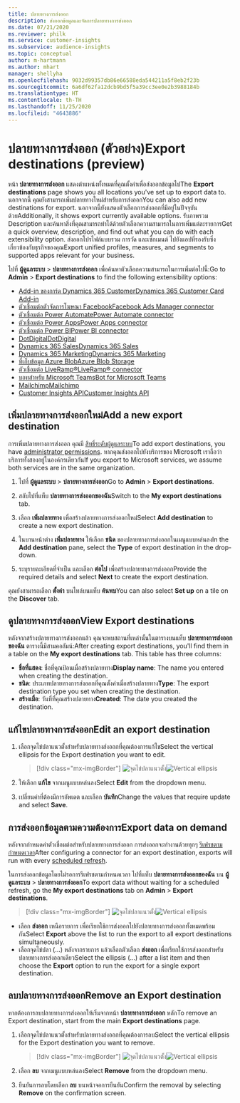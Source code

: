 ```yaml
---
title: ปลายทางการส่งออก
description: ส่งออกข้อมูลและจัดการปลายทางการส่งออก
ms.date: 07/21/2020
ms.reviewer: philk
ms.service: customer-insights
ms.subservice: audience-insights
ms.topic: conceptual
author: m-hartmann
ms.author: mhart
manager: shellyha
ms.openlocfilehash: 9032d99357db86e66588eda544211a5f8eb2f23b
ms.sourcegitcommit: 6a6df62fa12dcb9bd5f5a39cc3ee0e2b3988184b
ms.translationtype: HT
ms.contentlocale: th-TH
ms.lasthandoff: 11/25/2020
ms.locfileid: "4643886"
---
```

# <a name="export-destinations-preview"></a><span data-ttu-id="3d437-103">ปลายทางการส่งออก (ตัวอย่าง)</span><span class="sxs-lookup"><span data-stu-id="3d437-103">Export destinations (preview)</span></span>

<span data-ttu-id="3d437-104">หน้า **ปลายทางการส่งออก** แสดงตำแหน่งทั้งหมดที่คุณตั้งค่าเพื่อส่งออกข้อมูลไป</span><span class="sxs-lookup"><span data-stu-id="3d437-104">The **Export destinations** page shows you all locations you've set up to export data to.</span></span> <span data-ttu-id="3d437-105">นอกจากนี้ คุณยังสามารถเพิ่มปลายทางใหม่สำหรับการส่งออก</span><span class="sxs-lookup"><span data-stu-id="3d437-105">You can also add new destinations for export.</span></span> <span data-ttu-id="3d437-106">นอกจากนี้ยังแสดงตัวเลือกการส่งออกที่มีอยู่ในปัจจุบันด้วย</span><span class="sxs-lookup"><span data-stu-id="3d437-106">Additionally, it shows export currently available options.</span></span> <span data-ttu-id="3d437-107">รับภาพรวม Description และค้นหาสิ่งที่คุณสามารถทำได้ด้วยตัวเลือกความสามารถในการเพิ่มแต่ละรายการ</span><span class="sxs-lookup"><span data-stu-id="3d437-107">Get a quick overview, description, and find out what you can do with each extensibility option.</span></span> <span data-ttu-id="3d437-108">ส่งออกโปรไฟล์แบบรวม การวัด และเซ็กเมนต์ ไปยังแอปที่รองรับซึ่งเกี่ยวข้องกับธุรกิจของคุณ</span><span class="sxs-lookup"><span data-stu-id="3d437-108">Export unified profiles, measures, and segments to supported apps relevant for your business.</span></span>

<span data-ttu-id="3d437-109">ไปที่ **ผู้ดูแลระบบ** > **ปลายทางการส่งออก** เพื่อค้นหาตัวเลือกความสามารถในการเพิ่มต่อไปนี้:</span><span class="sxs-lookup"><span data-stu-id="3d437-109">Go to **Admin** > **Export destinations** to find the following extensibility options:</span></span>

- [<span data-ttu-id="3d437-110">Add-in ของการ์ด Dynamics 365 Customer</span><span class="sxs-lookup"><span data-stu-id="3d437-110">Dynamics 365 Customer Card Add-in</span></span>](customer-card-add-in.md)
- [<span data-ttu-id="3d437-111">ตัวเชื่อมต่อตัวจัดการโฆษณา Facebook</span><span class="sxs-lookup"><span data-stu-id="3d437-111">Facebook Ads Manager connector</span></span>](export-facebook.md)
- [<span data-ttu-id="3d437-112">ตัวเชื่อมต่อ Power Automate</span><span class="sxs-lookup"><span data-stu-id="3d437-112">Power Automate connector</span></span>](export-power-automate.md)
- [<span data-ttu-id="3d437-113">ตัวเชื่อมต่อ Power Apps</span><span class="sxs-lookup"><span data-stu-id="3d437-113">Power Apps connector</span></span>](export-power-apps.md)
- [<span data-ttu-id="3d437-114">ตัวเชื่อมต่อ Power BI</span><span class="sxs-lookup"><span data-stu-id="3d437-114">Power BI connector</span></span>](export-power-bi.md)
- [<span data-ttu-id="3d437-115">DotDigital</span><span class="sxs-lookup"><span data-stu-id="3d437-115">DotDigital</span></span>](export-dotdigital.md)
- [<span data-ttu-id="3d437-116">Dynamics 365 Sales</span><span class="sxs-lookup"><span data-stu-id="3d437-116">Dynamics 365 Sales</span></span>](export-dynamics365-sales.md)
- [<span data-ttu-id="3d437-117">Dynamics 365 Marketing</span><span class="sxs-lookup"><span data-stu-id="3d437-117">Dynamics 365 Marketing</span></span>](export-dynamics365-marketing.md)
- [<span data-ttu-id="3d437-118">ที่เก็บข้อมูล Azure Blob</span><span class="sxs-lookup"><span data-stu-id="3d437-118">Azure Blob Storage</span></span>](export-azure-blob-storage.md)
- [<span data-ttu-id="3d437-119">ตัวเชื่อมต่อ LiveRamp&reg;</span><span class="sxs-lookup"><span data-stu-id="3d437-119">LiveRamp&reg; connector</span></span>](export-liveramp.md)
- [<span data-ttu-id="3d437-120">บอทสำหรับ Microsoft Teams</span><span class="sxs-lookup"><span data-stu-id="3d437-120">Bot for Microsoft Teams</span></span>](export-teams-bot.md)
- [<span data-ttu-id="3d437-121">Mailchimp</span><span class="sxs-lookup"><span data-stu-id="3d437-121">Mailchimp</span></span>](export-mailchimp.md)
- [<span data-ttu-id="3d437-122">Customer Insights API</span><span class="sxs-lookup"><span data-stu-id="3d437-122">Customer Insights API</span></span>](apis.md)

## <a name="add-a-new-export-destination"></a><span data-ttu-id="3d437-123">เพิ่มปลายทางการส่งออกใหม่</span><span class="sxs-lookup"><span data-stu-id="3d437-123">Add a new export destination</span></span>

<span data-ttu-id="3d437-124">การเพิ่มปลายทางการส่งออก คุณมี [สิทธิ์ระดับผู้ดูแลระบบ](permissions.md)</span><span class="sxs-lookup"><span data-stu-id="3d437-124">To add export destinations, you have [administrator permissions](permissions.md).</span></span> <span data-ttu-id="3d437-125">หากคุณส่งออกไปยังบริการของ Microsoft เราถือว่าบริการทั้งสองอยู่ในองค์กรเดียวกัน</span><span class="sxs-lookup"><span data-stu-id="3d437-125">If you export to Microsoft services, we assume both services are in the same organization.</span></span>

1. <span data-ttu-id="3d437-126">ไปที่ **ผู้ดูแลระบบ** > **ปลายทางการส่งออก**</span><span class="sxs-lookup"><span data-stu-id="3d437-126">Go to **Admin** > **Export destinations**.</span></span>

1. <span data-ttu-id="3d437-127">สลับไปที่แท็บ **ปลายทางการส่งออกของฉัน**</span><span class="sxs-lookup"><span data-stu-id="3d437-127">Switch to the **My export destinations** tab.</span></span>

1. <span data-ttu-id="3d437-128">เลือก **เพิ่มปลายทาง** เพื่อสร้างปลายทางการส่งออกใหม่</span><span class="sxs-lookup"><span data-stu-id="3d437-128">Select **Add destination** to create a new export destination.</span></span>

1. <span data-ttu-id="3d437-129">ในบานหน้าต่าง **เพิ่มปลายทาง** ให้เลือก **ชนิด** ของปลายทางการส่งออกในเมนูแบบหล่นลง</span><span class="sxs-lookup"><span data-stu-id="3d437-129">In the **Add destination** pane, select the **Type** of export destination in the drop-down.</span></span>

1. <span data-ttu-id="3d437-130">ระบุรายละเอียดที่จำเป็น และเลือก **ต่อไป** เพื่อสร้างปลายทางการส่งออก</span><span class="sxs-lookup"><span data-stu-id="3d437-130">Provide the required details and select **Next** to create the export destination.</span></span>

<span data-ttu-id="3d437-131">คุณยังสามารถเลือก **ตั้งค่า** บนไทล์บนแท็บ **ค้นพบ**</span><span class="sxs-lookup"><span data-stu-id="3d437-131">You can also select **Set up** on a tile on the **Discover** tab.</span></span>

## <a name="view-export-destinations"></a><span data-ttu-id="3d437-132">ดูปลายทางการส่งออก</span><span class="sxs-lookup"><span data-stu-id="3d437-132">View Export destinations</span></span>

<span data-ttu-id="3d437-133">หลังจากสร้างปลายทางการส่งออกแล้ว คุณจะพบสถานที่เหล่านั้นในตารางบนแท็บ **ปลายทางการส่งออกของฉัน** ตารางนี้มีสามคอลัมน์:</span><span class="sxs-lookup"><span data-stu-id="3d437-133">After creating export destinations, you'll find them in a table on the **My export destinations** tab. This table has three columns:</span></span>

- <span data-ttu-id="3d437-134">**ชื่อที่แสดง**: ชื่อที่คุณป้อนเมื่อสร้างปลายทาง</span><span class="sxs-lookup"><span data-stu-id="3d437-134">**Display name**: The name you entered when creating the destination.</span></span>
- <span data-ttu-id="3d437-135">**ชนิด**: ประเภทปลายทางการส่งออกที่คุณตั้งค่าเมื่อสร้างปลายทาง</span><span class="sxs-lookup"><span data-stu-id="3d437-135">**Type**: The export destination type you set when creating the destination.</span></span>
- <span data-ttu-id="3d437-136">**สร้างเมื่อ**: วันที่ที่คุณสร้างปลายทาง</span><span class="sxs-lookup"><span data-stu-id="3d437-136">**Created**: The date you created the destination.</span></span>

## <a name="edit-an-export-destination"></a><span data-ttu-id="3d437-137">แก้ไขปลายทางการส่งออก</span><span class="sxs-lookup"><span data-stu-id="3d437-137">Edit an export destination</span></span>

1. <span data-ttu-id="3d437-138">เลือกจุดไข่ปลาแนวตั้งสำหรับปลายทางส่งออกที่คุณต้องการแก้ไข</span><span class="sxs-lookup"><span data-stu-id="3d437-138">Select the vertical ellipsis for the Export destination you want to edit.</span></span>

   > [!div class="mx-imgBorder"]
   > <span data-ttu-id="3d437-139">![จุดไข่ปลาแนวตั้ง](media/export-destinations-page-ellipsis.png "จุดไข่ปลาแนวตั้ง")</span><span class="sxs-lookup"><span data-stu-id="3d437-139">![Vertical ellipsis](media/export-destinations-page-ellipsis.png "Vertical ellipsis")</span></span>

1. <span data-ttu-id="3d437-140">ให้เลือก **แก้ไข** จากเมนูแบบหล่นลง</span><span class="sxs-lookup"><span data-stu-id="3d437-140">Select **Edit** from the dropdown menu.</span></span>

1. <span data-ttu-id="3d437-141">เปลี่ยนค่าที่ต้องมีการอัพเดต และเลือก **บันทึก**</span><span class="sxs-lookup"><span data-stu-id="3d437-141">Change the values that require update and select **Save**.</span></span>

## <a name="export-data-on-demand"></a><span data-ttu-id="3d437-142">การส่งออกข้อมูลตามความต้องการ</span><span class="sxs-lookup"><span data-stu-id="3d437-142">Export data on demand</span></span>

<span data-ttu-id="3d437-143">หลังจากกำหนดค่าตัวเชื่อมต่อสำหรับปลายทางการส่งออก การส่งออกจะทำงานด้วยทุกๆ [รีเฟรชตามกำหนดเวลา](system.md#schedule-tab)</span><span class="sxs-lookup"><span data-stu-id="3d437-143">After configuring a connector for an export destination, exports will run with every [scheduled refresh](system.md#schedule-tab).</span></span>

<span data-ttu-id="3d437-144">ในการส่งออกข้อมูลโดยไม่รอการรีเฟรชตามกำหนดเวลา ไปที่แท็บ **ปลายทางการส่งออกของฉัน** บน **ผู้ดูแลระบบ** > **ปลายทางการส่งออก**</span><span class="sxs-lookup"><span data-stu-id="3d437-144">To export data without waiting for a scheduled refresh, go the **My export destinations** tab on **Admin** > **Export destinations**.</span></span>

> [!div class="mx-imgBorder"]
> <span data-ttu-id="3d437-145">![จุดไข่ปลาแนวตั้ง](media/export-destinations-page-ellipsis.png "จุดไข่ปลาแนวตั้ง")</span><span class="sxs-lookup"><span data-stu-id="3d437-145">![Vertical ellipsis](media/export-destinations-page-ellipsis.png "Vertical ellipsis")</span></span>

- <span data-ttu-id="3d437-146">เลือก **ส่งออก** เหนือรายการ เพื่อเรียกใช้การส่งออกไปยังปลายทางการส่งออกทั้งหมดพร้อมกัน</span><span class="sxs-lookup"><span data-stu-id="3d437-146">Select **Export** above the list to run the export to all export destinations simultaneously.</span></span>
- <span data-ttu-id="3d437-147">เลือกจุดไข่ปลา (...) หลังจากรายการ แล้วเลือกตัวเลือก **ส่งออก** เพื่อเรียกใช้การส่งออกสำหรับปลายทางการส่งออกเดียว</span><span class="sxs-lookup"><span data-stu-id="3d437-147">Select the ellipsis (...) after a list item and then choose the **Export** option to run the export for a single export destination.</span></span>

## <a name="remove-an-export-destination"></a><span data-ttu-id="3d437-148">ลบปลายทางการส่งออก</span><span class="sxs-lookup"><span data-stu-id="3d437-148">Remove an Export destination</span></span>

<span data-ttu-id="3d437-149">หากต้องการลบปลายทางการส่งออกให้เริ่มจากหน้า **ปลายทางการส่งออก** หลัก</span><span class="sxs-lookup"><span data-stu-id="3d437-149">To remove an Export destination, start from the main **Export destinations** page.</span></span>

1. <span data-ttu-id="3d437-150">เลือกจุดไข่ปลาแนวตั้งสำหรับปลายทางส่งออกที่คุณต้องการลบ</span><span class="sxs-lookup"><span data-stu-id="3d437-150">Select the vertical ellipsis for the Export destination you want to remove.</span></span>

   > [!div class="mx-imgBorder"]
   > <span data-ttu-id="3d437-151">![จุดไข่ปลาแนวตั้ง](media/export-destinations-page-ellipsis.png "จุดไข่ปลาแนวตั้ง")</span><span class="sxs-lookup"><span data-stu-id="3d437-151">![Vertical ellipsis](media/export-destinations-page-ellipsis.png "Vertical ellipsis")</span></span>

2. <span data-ttu-id="3d437-152">เลือก **ลบ** จากเมนูแบบหล่นลง</span><span class="sxs-lookup"><span data-stu-id="3d437-152">Select **Remove** from the dropdown menu.</span></span>

3. <span data-ttu-id="3d437-153">ยืนยันการลบโดยเลือก **ลบ** บนหน้าจอการยืนยัน</span><span class="sxs-lookup"><span data-stu-id="3d437-153">Confirm the removal by selecting **Remove** on the confirmation screen.</span></span>
